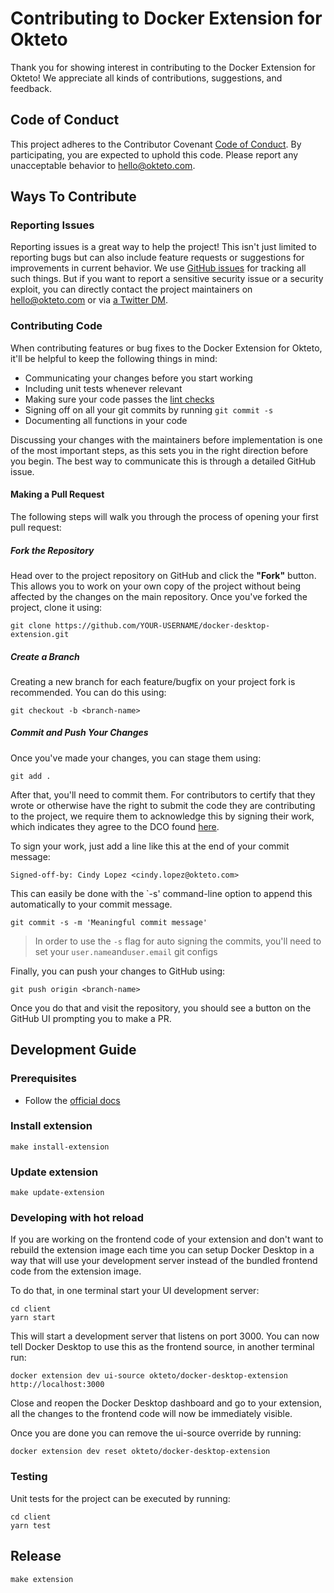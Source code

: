 # Contributing to Docker Extension for Okteto

Thank you for showing interest in contributing to the Docker Extension for Okteto!
We appreciate all kinds of contributions, suggestions, and feedback.

## Code of Conduct

This project adheres to the Contributor Covenant [Code of Conduct](CODE_OF_CONDUCT.md).
By participating, you are expected to uphold this code. Please report any unacceptable behavior to hello@okteto.com.

## Ways To Contribute

### Reporting Issues

Reporting issues is a great way to help the project! This isn't just limited to reporting bugs but can also include feature requests or suggestions for improvements in current behavior. We use [GitHub issues](https://github.com/okteto/docker-desktop-extension/issues) for tracking all such things. But if you want to report a sensitive security issue or a security exploit, you can directly contact the project maintainers on hello@okteto.com or via [a Twitter DM](https://twitter.com/oktetoHQ).

### Contributing Code

When contributing features or bug fixes to the Docker Extension for Okteto, it'll be helpful to keep the following things in mind:

- Communicating your changes before you start working
- Including unit tests whenever relevant
- Making sure your code passes the [lint checks](#linting)
- Signing off on all your git commits by running `git commit -s`
- Documenting all functions in your code

Discussing your changes with the maintainers before implementation is one of the most important steps, as this sets you in the right direction before you begin. The best way to communicate this is through a detailed GitHub issue.

#### Making a Pull Request

The following steps will walk you through the process of opening your first pull request:

##### Fork the Repository

Head over to the project repository on GitHub and click the **"Fork"** button. This allows you to work on your own copy of the project without being affected by the changes on the main repository. Once you've forked the project, clone it using:

```
git clone https://github.com/YOUR-USERNAME/docker-desktop-extension.git
```

##### Create a Branch

Creating a new branch for each feature/bugfix on your project fork is recommended. You can do this using:

```
git checkout -b <branch-name>
```

##### Commit and Push Your Changes

Once you've made your changes, you can stage them using:

```
git add .
```

After that, you'll need to commit them. For contributors to certify that they wrote or otherwise have the right to submit the code they are contributing to the project, we require them to acknowledge this by signing their work, which indicates they agree to the DCO found [here](https://developercertificate.org/).

To sign your work, just add a line like this at the end of your commit message:

```
Signed-off-by: Cindy Lopez <cindy.lopez@okteto.com>
```

This can easily be done with the `-s' command-line option to append this automatically to your commit message.

```
git commit -s -m 'Meaningful commit message'
```

> In order to use the `-s` flag for auto signing the commits, you'll need to set your `user.name`and`user.email` git configs

Finally, you can push your changes to GitHub using:

```
git push origin <branch-name>
```

Once you do that and visit the repository, you should see a button on the GitHub UI prompting you to make a PR.

## Development Guide

### Prerequisites

- Follow the [official docs](https://docs.docker.com/desktop/extensions/#prerequisites)

### Install extension

```console
make install-extension
```

### Update extension

```console
make update-extension
```

### Developing with hot reload

If you are working on the frontend code of your extension and don't want to rebuild the extension image each time you can setup Docker Desktop in a way that will use your development server instead of the bundled frontend code from the extension image.

To do that, in one terminal start your UI development server:

```console
cd client
yarn start
```

This will start a development server that listens on port 3000. You can now tell Docker Desktop to use this as the frontend source, in another terminal run:

```console
docker extension dev ui-source okteto/docker-desktop-extension http://localhost:3000
```

Close and reopen the Docker Desktop dashboard and go to your extension, all the changes to the frontend code will now be immediately visible.

Once you are done you can remove the ui-source override by running:

```console
docker extension dev reset okteto/docker-desktop-extension
```

### Testing

Unit tests for the project can be executed by running:

```console
cd client
yarn test
```

## Release

```console
make extension
```